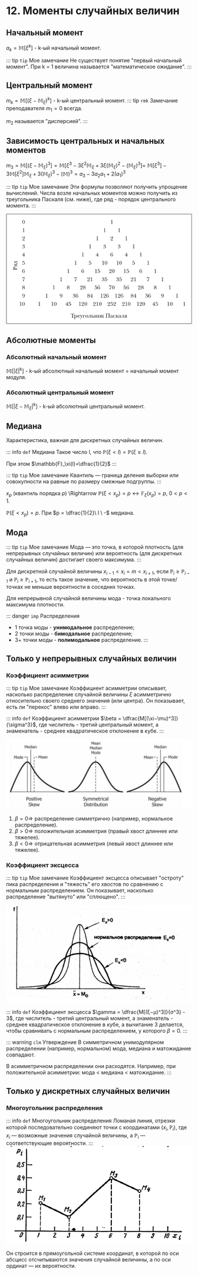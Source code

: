 # 12. Моменты случайных величин

## Начальный момент

$a_k = \mathbb{M}[\xi^k]$ - k-ый начальный момент.

::: tip `tip` Мое замечание 
Не существует понятие "первый начальный момент". При k = 1 величина называется "математическое ожидание".
:::

## Центральный момент

$m_k = \mathbb{M}[(\xi - \mathbb{M}_\xi)^k]$ - k-ый центральный момент.
::: tip `rmk` Замечание преподавателя
$m_1=0$ всегда.

$m_2$ называется "дисперсией".
:::

## Зависимость центральных и начальных моментов

$m_3 = \mathbb{M}[(\xi - \mathbb{M}_\xi)^3] = \mathbb{M}[\xi^3 - 3\xi^2\mathbb{M}_\xi + 3\xi(\mathbb{M}_\xi)^2 - (\mathbb{M}_\xi)^3] =$ $\mathbb{M}[\xi^3] - 3\mathbb{M}[\xi^2]\mathbb{M}_\xi+3(\mathbb{M}_\xi)^3 - (\mathbb{M})^ 3 = a_3 - 3a_2a_1 + 2(a_1)^3$

::: tip `tip` Мое замечание 
Эти формулы позволяют получить упрощение вычислений. Числа возле начальных моментов можно получить из треугольника Паскаля (см. ниже), где ряд - порядок центрального момента.
:::

![Математические модели](../images/паскаль.png)

## Абсолютные моменты
### Абсолютный начальный момент

$\mathbb{M}[|\xi|^k]$ - k-ый абсолютный начальный момент = начальный момент модуля.

### Абсолютный центральный момент

$\mathbb{M}[|\xi - \mathbb{M}_\xi|^k]$ - k-ый абсолютный центральный момент.

## Медиана

Характеристика, важная для дискретных случайных величин.

::: info `def` Медиана
Такое число l, что $\mathbb{P}(\xi < l) = \mathbb{P}(\xi \geq l)$.

При этом $\mathbb{F}_\xi(l)=\dfrac{1}{2}$
:::

::: tip `tip` Мое замечание 
Квантиль — граница деления выборки или совокупности на равные по размеру смежные подгруппы.
:::

$x_p$ (квантиль порядка $p$) \Rightarrow $\mathbb{P}(\xi < x_p) = p \leftrightarrow \mathbb{F}_\xi(x_p) = p,\ 0<p<1$.

$\mathbb{P}(\xi < x_p) = p$. При $p = \dfrac{1}{2}\ l \ -$ медиана.

## Мода

::: tip `tip` Мое замечание 
Мода — это точка, в которой плотность (для непрерывных случайных величин) или вероятность (для дискретных случайных величин) достигает своего максимума.
:::

Для дискретной случайной величины $x_{i-1}<x_i=m<x_{i+1},$ если $\mathbb{P}_i \geq \mathbb{P}_{i-1}$ и $\mathbb{P}_i \geq \mathbb{P}_{i+1}$, то есть такое значение, что вероятность в этой точке/точках не меньше вероятности в соседних точках.

Для непрерывной случайной величины мода - точка локального максимума плотности.

::: danger `imp` Распределения
- 1 точка моды - **унимодальное** распределение;
- 2 точки моды - **бимодальное** распределение;
- 3+ точки моды - **полимодальное** распределение.
:::

## Только у непрерывных случайных величин

### Коэффициент асимметрии

::: tip `tip` Мое замечание 
Коэффициент асимметрии описывает, насколько распределение случайной величины $\xi$ асимметрично относительно своего среднего значения (или центра). Он показывает, есть ли "перекос" влево или вправо.
:::

::: info `def` Коэффициент асимметрии
$\beta = \dfrac{M[(\xi−\mu)^3]}{\sigma^3}$, где числитель - третий центральный момент, а знаменатель - среднее квадратическое отклонение в кубе.
:::

![Математические модели](../images/распределение.png)

1.  $\beta = 0 \Rightarrow$ распределение симметрично (например, нормальное распределение).
2. $\beta > 0 \Rightarrow$ положительная асимметрия (правый хвост длиннее или тяжелее).
3. $\beta < 0 \Rightarrow$ отрицательная асимметрия (левый хвост длиннее или тяжелее).

### Коэффициент эксцесса

::: tip `tip` Мое замечание 
Коэффициент эксцесса описывает "остроту" пика распределения и "тяжесть" его хвостов по сравнению с нормальным распределением. Он показывает, насколько распределение "вытянуто" или "сплющено".
:::

![Математические модели](../images/эксцесс.jpg)

::: info `def` Коэффициент эксцесса
$\gamma = \dfrac{M[(ξ−μ)^3]}{σ^3} - 3$, где числитель - третий центральный момент, а знаменатель - среднее квадратическое отклонение в кубе, а вычитание 3 делается, чтобы сравнивать с нормальным распределением, у которого $\beta = 0$.
:::

::: warning `clm` Утверждение
В симметричном унимодулярном распределении (например, нормальном) мода, медиана и матожидание совпадают.

В асимметричном распределении они расходятся. Например, при положительной асимметрии: мода < медиана < матожидание.
:::

## Только у дискретных случайных величин

### Многоугольник распределения

::: info `def` Многоугольник распределения
Ломаная линия, отрезки которой последовательно соединяют точки с координатами ($x_i, \mathbb{P}_i$), где $x_i$ — возможные значения случайной величины, а $\mathbb{P}_i$ — соответствующие вероятности.
:::
![Математические модели](../images/многоугольник.png)

Он строится в прямоугольной системе координат, в которой по оси абсцисс отсчитываются значения случайной величины, а по оси ординат — их вероятности.